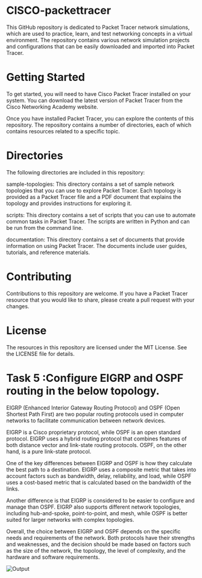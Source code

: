 # CISCO-packettracer
This GitHub repository is dedicated to Packet Tracer network simulations, which are used to practice, learn, and test networking concepts in a virtual environment. The repository contains various network simulation projects and configurations that can be easily downloaded and imported into Packet Tracer.

# Getting Started
To get started, you will need to have Cisco Packet Tracer installed on your system. You can download the latest version of Packet Tracer from the Cisco Networking Academy website.

Once you have installed Packet Tracer, you can explore the contents of this repository. The repository contains a number of directories, each of which contains resources related to a specific topic.

# Directories
The following directories are included in this repository:

sample-topologies: This directory contains a set of sample network topologies that you can use to explore Packet Tracer. Each topology is provided as a Packet Tracer file and a PDF document that explains the topology and provides instructions for exploring it.

scripts: This directory contains a set of scripts that you can use to automate common tasks in Packet Tracer. The scripts are written in Python and can be run from the command line.

documentation: This directory contains a set of documents that provide information on using Packet Tracer. The documents include user guides, tutorials, and reference materials.

# Contributing
Contributions to this repository are welcome. If you have a Packet Tracer resource that you would like to share, please create a pull request with your changes.

# License
The resources in this repository are licensed under the MIT License. See the LICENSE file for details. 


# Task 5 :Configure EIGRP and OSPF routing in the below topology.
EIGRP (Enhanced Interior Gateway Routing Protocol) and OSPF (Open Shortest Path First) are two popular routing protocols used in computer networks to facilitate communication between network devices.

EIGRP is a Cisco proprietary protocol, while OSPF is an open standard protocol. EIGRP uses a hybrid routing protocol that combines features of both distance vector and link-state routing protocols. OSPF, on the other hand, is a pure link-state protocol.

One of the key differences between EIGRP and OSPF is how they calculate the best path to a destination. EIGRP uses a composite metric that takes into account factors such as bandwidth, delay, reliability, and load, while OSPF uses a cost-based metric that is calculated based on the bandwidth of the links.

Another difference is that EIGRP is considered to be easier to configure and manage than OSPF. EIGRP also supports different network topologies, including hub-and-spoke, point-to-point, and mesh, while OSPF is better suited for larger networks with complex topologies.

Overall, the choice between EIGRP and OSPF depends on the specific needs and requirements of the network. Both protocols have their strengths and weaknesses, and the decision should be made based on factors such as the size of the network, the topology, the level of complexity, and the hardware and software requirements.


![Output](https://user-images.githubusercontent.com/90936436/220851391-83dcfa9c-2b82-430a-9ab1-42418fb67c6f.png)


